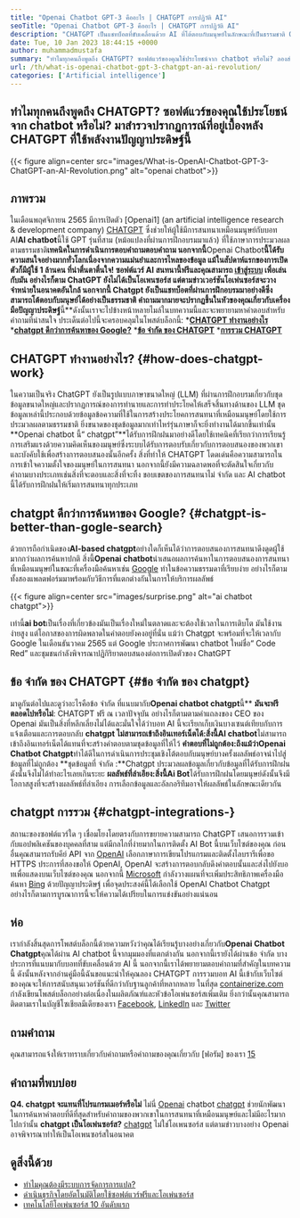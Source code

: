 ```yaml
---
title: "Openai Chatbot GPT-3 คืออะไร | CHATGPT การปฏิวัติ AI" 
seoTitle: "Openai Chatbot GPT-3 คืออะไร | CHATGPT การปฏิวัติ AI" 
description: "CHATGPT เป็นแชทบ็อตที่ขับเคลื่อนด้วย AI ที่โต้ตอบกับมนุษย์ในลักษณะที่เป็นธรรมชาติ OpenAI chatbot นี้ใช้แบบจำลองการประมวลผลภาษา AI ที่เรียกว่า GPT-3" 
date: Tue, 10 Jan 2023 18:44:15 +0000
author: muhammadmustafa
summary: "ทำไมทุกคนถึงพูดถึง CHATGPT? ซอฟต์แวร์ของคุณใช้ประโยชน์จาก chatbot หรือไม่? ลองสำรวจปรากฏการณ์ที่อยู่เบื้องหลัง CHATGPT ที่ใช้พลังงานปัญญาประดิษฐ์นี้" 
url: /th/what-is-openai-chatbot-gpt-3-chatgpt-an-ai-revolution/
categories: ['Artificial intelligence']
---
```


## ทำไมทุกคนถึงพูดถึง CHATGPT? ซอฟต์แวร์ของคุณใช้ประโยชน์จาก chatbot หรือไม่? มาสำรวจปรากฏการณ์ที่อยู่เบื้องหลัง CHATGPT ที่ใช้พลังงานปัญญาประดิษฐ์นี้

{{< figure align=center src="images/What-is-OpenAI-Chatbot-GPT-3-ChatGPT-an-AI-Revolution.png" alt="openai chatbot">}}


## ภาพรวม

ในเดือนพฤศจิกายน 2565 มีการเปิดตัว [Openai1] (an artificial intelligence research & development company) [CHATGPT][2] ซึ่งช่วยให้ผู้ใช้มีการสนทนาเหมือนมนุษย์กับบอท AI**AI chatbot**นี้ใช้ GPT รุ่นที่สาม (หม้อแปลงที่ผ่านการฝึกอบรมมาแล้ว) ที่ใช้ภาษาการประมวลผลตามธรรมชาติ**เทคนิคในการดำเนินการตอบคำถามตอบคำถาม นอกจากนี้**Openai Chatbot**นี้ได้รับความสนใจอย่างมากทั่วโลกเนื่องจากความแม่นยำและการไหลของข้อมูล แม้ในสัปดาห์แรกของการเปิดตัวก็มีผู้ใช้ 1 ล้านคน ที่น่าตื่นตาตื่นใจ!
ซอฟต์แวร์ AI สนทนานี้ฟรีและคุณสามารถ [เข้าสู่ระบบ][3] เพื่อเล่นกับมัน อย่างไรก็ตาม ChatGPT ยังไม่ได้เป็นโอเพนซอร์ส แต่ตามข่าวเวอร์ชันโอเพ่นซอร์สจะวางจำหน่ายในอนาคตอันใกล้ นอกจากนี้ Chatgpt ยังเป็นแชทบ็อตที่ผ่านการฝึกอบรมมาอย่างดีซึ่งสามารถโต้ตอบกับมนุษย์ได้อย่างเป็นธรรมชาติ คำถามมากมายจะปรากฏขึ้นในหัวของคุณเกี่ยวกับเครื่องมือปัญญาประดิษฐ์**นี้**ดังนั้นเราจะไปข้างหน้าหลายไมล์ในบทความนี้และจะพยายามหาคำตอบสำหรับคำถามที่น่าสนใจ
ประเด็นต่อไปนี้จะครอบคลุมในโพสต์บล็อกนี้:
***[CHATGPT ทำงานอย่างไร][4]**
***[chatgpt ดีกว่าการค้นหาของ Google?][5]**
***[ข้อ จำกัด ของ CHATGPT][6]**
***[การรวม CHATGPT][7]**

## CHATGPT ทำงานอย่างไร? {#how-does-chatgpt-work}
ในความเป็นจริง ChatGPT ยังเป็นรูปแบบภาษาขนาดใหญ่ (LLM) ที่ผ่านการฝึกอบรมเกี่ยวกับชุดข้อมูลขนาดใหญ่และปรากฏการณ์ของการทำนายและการทำประโยคให้เสร็จสิ้นทางด้านของ LLM ชุดข้อมูลเหล่านี้ประกอบด้วยข้อมูลข้อความที่ใช้ในการสร้างประโยคการสนทนาที่เหมือนมนุษย์โดยใช้การประมวลผลตามธรรมชาติ ยิ่งขนาดของชุดข้อมูลมากเท่าไหร่รุ่นภาษาก็จะยิ่งทำงานได้มากขึ้นเท่านั้น
**Openai chatbot นี้“ chatgpt”**ได้รับการฝึกฝนมาอย่างดีโดยใช้เทคนิคที่เรียกว่าการเรียนรู้การเสริมแรงด้วยความคิดเห็นของมนุษย์ซึ่งระบบได้รับการตอบรับเกี่ยวกับการตอบสนองของพวกเขาและบังคับใช้เพื่อสร้างการตอบสนองนั้นอีกครั้ง สิ่งที่ทำให้ CHATGPT โดดเด่นคือความสามารถในการเข้าใจความตั้งใจของมนุษย์ในการสนทนา นอกจากนี้ยังมีความฉลาดพอที่จะตัดสินใจเกี่ยวกับคำถามบางประเภทเช่นสิ่งที่จะตอบและสิ่งที่จะทิ้ง ขอบเขตของการสนทนาไม่ จำกัด และ AI chatbot นี้ได้รับการฝึกฝนให้เริ่มการสนทนาทุกประเภท

## chatgpt ดีกว่าการค้นหาของ Google? {#chatgpt-is-better-than-gogle-search}
ด้วยการถือกำเนิดของ**AI-based chatgpt**อย่างใดก็เห็นได้ว่าการตอบสนองการสนทนาดึงดูดผู้ใช้มากกว่าผลการค้นหาปกติ สิ่งนี้**Openai chatbot**นำเสนอผลการค้นหาในการตอบสนองการสนทนาที่เหมือนมนุษย์ในขณะที่เครื่องมือค้นหาเช่น [Google][8] ทำในข้อความธรรมดาที่เรียบง่าย อย่างไรก็ตามทั้งสองแพลตฟอร์มมาพร้อมกับวิธีการที่แตกต่างกันในการให้บริการผลลัพธ์

{{< figure align=center src="images/surprise.png" alt="ai chatbot chatgpt">}}

เท่านี้**ai bot**เป็นเรื่องที่เกี่ยวข้องมันเป็นเรื่องใหม่ในตลาดและจะต้องใช้เวลาในการเติบโต มันใช้งานง่ายสูง แต่โอกาสของการผิดพลาดในคำตอบยังคงอยู่ที่นั่น แม้ว่า Chatgpt จะพร้อมที่จะให้เวลากับ Google ในเดือนธันวาคม 2565 แต่ Google ประกาศการพัฒนา chatbot ใหม่ชื่อ“ Code Red” และชุมชนกำลังพิจารณาปฏิกิริยาตอบสนองต่อการเปิดตัวของ ChatGPT

## ข้อ จำกัด ของ CHATGPT {#ข้อ จำกัด ของ chatgpt}
มาดูกันต่อไปและดูว่าอะไรคือข้อ จำกัด ที่แนบมากับ**Openai chatbot chatgpt**นี้**
**มันจะฟรีตลอดไปหรือไม่**: CHATGPT ฟรี ณ เวลาปัจจุบัน อย่างไรก็ตามตามคำแถลงของ CEO ของ Openai มันเป็นสิ่งที่หลีกเลี่ยงไม่ได้และมั่นใจได้ว่าบอท AI นี้จะเรียกเก็บเงินบางเซนต์เทียบกับการแจ้งเตือนและการตอบกลับ
**chatgpt ไม่สามารถเข้าถึงอินเทอร์เน็ตได้:**สิ่งนี้**AI chatbot**ไม่สามารถเข้าถึงอินเทอร์เน็ตได้แทนที่จะสร้างคำตอบตามชุดข้อมูลที่ให้ไว้
**คำตอบที่ไม่ถูกต้อง:**ถึงแม้ว่า**Openai Chatbot Chatgpt**ทำได้ดีในการดำเนินการประชุมเชิงโต้ตอบกับมนุษย์บางครั้งผลลัพธ์อาจนำไปสู่ข้อมูลที่ไม่ถูกต้อง
**ชุดข้อมูลที่ จำกัด :**Chatgpt ประมวลผลข้อมูลเกี่ยวกับข้อมูลที่ได้รับการฝึกฝน ดังนั้นจึงไม่ได้ทำอะไรเลยเกินระยะ
**ผลลัพธ์ที่ลำเอียง:**สิ่งนี้**Ai Bot**ได้รับการฝึกฝนโดยมนุษย์ดังนั้นจึงมีโอกาสสูงที่จะสร้างผลลัพธ์ที่ลำเอียง การเลือกข้อมูลและอัลกอริทึมอาจให้ผลลัพธ์ในลักษณะเดียวกัน

## chatgpt การรวม {#chatgpt-integrations-}
สถานะของซอฟต์แวร์ใด ๆ เชื่อมโยงโดยตรงกับการขยายความสามารถ ChatGPT เสนอการรวมเข้ากับแอปพลิเคชันของบุคคลที่สาม แต่มีกลไกที่ง่ายมากในการติดตั้ง AI Bot นี้บนเว็บไซต์ของคุณ ก่อนอื่นคุณสามารถรับคีย์ API จาก [OpenAI][1] เลือกภาษาการเขียนโปรแกรมและติดตั้งไลบรารีเพื่อขอ HTTPS ประการที่สองขอให้ OpenAI, OpenAI จะสร้างการตอบกลับดึงคำตอบนั้นและส่งไปยังบอทเพื่อแสดงบนเว็บไซต์ของคุณ
นอกจากนี้ [Microsoft][9] กำลังวางแผนที่จะเพิ่มประสิทธิภาพเครื่องมือค้นหา [Bing][10] ด้วยปัญญาประดิษฐ์ เพื่อจุดประสงค์นี้ได้เลือกใช้ OpenAI Chatbot Chatgpt อย่างไรก็ตามการบูรณาการนี้จะให้ความได้เปรียบในการแข่งขันอย่างแน่นอน

## ห่อ
เรากำลังสิ้นสุดการโพสต์บล็อกนี้ด้วยความหวังว่าคุณได้เรียนรู้บางอย่างเกี่ยวกับ**Openai Chatbot Chatgpt**คุณได้ผ่าน AI chatbot นี้จากมุมมองที่แตกต่างกัน นอกจากนี้เรายังได้ผ่านข้อ จำกัด บางประการที่แนบมากับบอทที่ขับเคลื่อนด้วย AI นี้ นอกจากนี้เราได้พยายามตอบคำถามที่สำคัญในบทความนี้ ดังนั้นหลังจากอ่านคู่มือนี้ฉันขอแนะนำให้คุณลอง CHATGPT การรวมบอท AI นี้เข้ากับเว็บไซต์ของคุณจะให้การสนับสนุนเวอร์ชันที่ดีกว่ากับฐานลูกค้าที่หลากหลาย
ในที่สุด [containerize.com][11] กำลังเขียนโพสต์บล็อกอย่างต่อเนื่องในผลิตภัณฑ์และหัวข้อโอเพ่นซอร์สเพิ่มเติม ยิ่งกว่านั้นคุณสามารถติดตามเราในบัญชีโซเชียลมีเดียของเรา [Facebook][12], [LinkedIn][13] และ [Twitter][14]

## ถามคำถาม
คุณสามารถแจ้งให้เราทราบเกี่ยวกับคำถามหรือคำถามของคุณเกี่ยวกับ [ฟอรัม] ของเรา [15]

## คำถามที่พบบ่อย
**Q4. chatgpt จะแทนที่โปรแกรมเมอร์หรือไม่**
ไม่นี่ [Openai][1] chatbot [chatgpt][2] ช่วยนักพัฒนาในการค้นหาคำตอบที่ดีที่สุดสำหรับคำถามของพวกเขาในการสนทนาที่เหมือนมนุษย์และไม่มีอะไรมากไปกว่านั้น
**chatgpt เป็นโอเพ่นซอร์ส?**
[chatgpt][2] ไม่ใช่โอเพนซอร์ส แต่ตามข่าวบางอย่าง Openai อาจพิจารณาทำให้เป็นโอเพนซอร์สในอนาคต

## ดูสิ่งนี้ด้วย
  * [ทำไมคุณต้องมีระบบการจัดการการแปล?][16]
  * [ดำเนินธุรกิจโดยอัตโนมัติโดยใช้ซอฟต์แวร์ฟรีและโอเพ่นซอร์ส][17]
  * [เทคโนโลยีโอเพ่นซอร์ส 10 อันดับแรก][18]

  
[1]: https://openai.com/
[2]: https://chat.openai.com/chat
[3]: https://chat.openai.com/
[4]: #How-does-ChatGPT-work
[5]: #ChatGPT-is-better-than-Google-Search
[6]: #Limitations-of-ChatGPT
[7]: #ChatGPT-integrations-
[8]: https://www.google.com/
[9]: https://www.microsoft.com/en-pk
[10]: https://www.bing.com/
[11]: https://www.containerize.com/
[12]: https://web.facebook.com/containerize
[13]: https://www.linkedin.com/company/containerize/
[14]: https://twitter.com/containerize_co
[15]: https://forum.containerize.com/
[16]: https://blog.containerize.com/software-development/why-do-you-need-a-translation-management-system/
[17]: https://blog.containerize.com/blogging/automate-business-operations-using-open-source-software/
[18]: https://blog.containerize.com/backup-and-sync-software/top-10-open-source-trending-technologies-of-2022/
